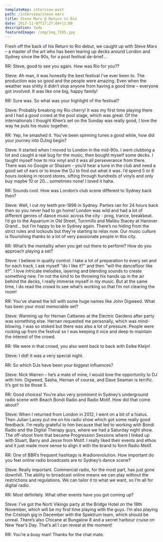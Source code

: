 ```yaml
---
templateKey: interview-post
path: /interview/steve-marx
title: Steve Marx @ Return to Rio
date: 2017-11-07T17:27:04+11:00
description: todo
featuredImage: /img/img_7285.jpg
---
```

Fresh off the back of his Return to Rio debut, we caught up with Steve Marx – a master of the art who has been tearing up decks around London and Sydney since the 90s, for a post festival de-brief… 

RR: Steve, good to see you again. How was Rio for you?? 

Steve: Ah man, it was honestly the best festival I’ve ever been to. The production was so good and the people were amazing. Even when the weather was shitty it didn’t stop anyone from having a good time – everyone got involved. It was like one big, happy family!

RR: Sure was. So what was your highlight of the festival?

Steve: Probably breaking my Rio cherry! It was my first time playing there and I had a good crowd at the pool stage, which was great. Of the internationals I thought Khen’s set on the Sunday was really good, I love the way he puts his music together. 

RR: Yep, he smashed it. You’ve been spinning tunes a good while, how did your journey into DJing begin?

Steve: It started when I moved to London in the mid-90s. I went clubbing a lot and caught a real bug for the music, then bought myself some decks. I taught myself how to mix vinyl and it was all perseverance from there. There was no Google or Shazam - you’d hear a tune in the club and need a good set of ears or to know the DJ to find out what it was. I’d spend 5 or 6 hours looking in record stores, sifting through hundreds of vinyls and only buy maybe 10 or 20… sometimes none! I loved it haha.

RR: Sounds cool. How was London’s club scene different to Sydney back then?

Steve: Well, I cut my teeth pre-1996 in Sydney. Parties ran for 24 hours back then so you never had to go home!  London was wild and had a lot of different genres of dance music across the city - prog, trance, breakbeat. I’d go to the Aquarium in Old Street, Turnmills and Malibu Stacey at Hanover Grand… but I’m happy to be in Sydney again. There’s no hiding from the strict rules and lockouts but they’re starting to relax now. Our music culture is flourishing thanks to a lot of very passionate people in this city. 

RR: What’s the mentality when you get out there to perform? How do you approach playing a set? 

Steve: I believe in quality control. I take a lot of preparation to every set and for each track, I ask myself “do I like it?” and then “will the dancefloor like it?”. I love intricate melodies, layering and blending sounds to create something new. I’m not the kind to be throwing his hands up in the air behind the decks, I really immerse myself in my music. But at the same time, I do read the crowd to see what’s working so that I’m not clearing the room!

RR: You’ve shared the bill with some huge names like John Digweed. What has been your most memorable set? 

Steve: Warming up for Hernan Cattaneo at the Electric Gardens after party was something else. Hernan requested me personally, which was mind-blowing. I was so stoked but there was also a lot of pressure. People were rocking up from the festival so I was keeping it nice and deep to maintain the interest of the crowd.

RR: We were in that crowd, you also went back to back with Eelke Kleijn!

Steve: I did! It was a very special night.

RR: So which DJs have been your biggest influences? 

Steve: Nick Warren – he’s a mate of mine, I would love the opportunity to DJ with him. Digweed, Sasha, Hernan of course, and Dave Seaman is terrific. It’s got to be those 5.

RR: Good choices! You’re also very prominent in Sydney’s underground radio scene with Beach Bondi Radio and Radio Motif. How did that come about?

Steve: When I returned from London in 2012, I went on a bit of a hiatus. Then Julian Lacey put me on his radio show which got some really good feedback. I’m really grateful to him because that led to working with Bondi Radio and the Digital Therapy guys, where we had a Saturday night show. The off-shoot from that became Progression Sessions where I linked up with Stuart, Barry and Jesse from Motif. I really liked their events and ethos and it just made more sense to align it with the brand to form Radio Motif.

RR: One of BBR’s frequent hashtags is #radiorevolution. How important do you feel online radio broadcasts are to Sydney’s dance scene?

Steve: Really important. Commercial radio, for the most part, has just gone downhill. The ability to broadcast online means we can play without the restrictions and regulations. We can tailor it to what we want, so I’m all for digital radio.

RR: Most definitely. What other events have you got coming up?

Steve: I’ve got the Norti Vikings party at the Bridge Hotel on the 18th November, which will be my first time playing with the guys. I’m also playing the Cristoph gig in December with the Spektrum team, which should be unreal. There’s also Chicane at Bungalow 8 and a secret harbour cruise on New Year’s Day. That’s all I can reveal at the moment!

RR: You’re a busy man! Thanks for the chat mate.

